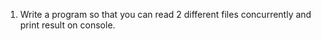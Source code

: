1) Write a program so that you can read 2 different files
   concurrently and print result on console.